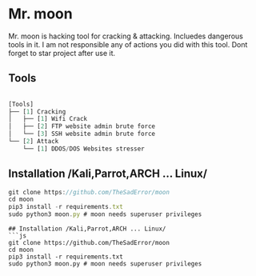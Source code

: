 # Mr. moon
Mr. moon is hacking tool for cracking &amp; attacking. Incluedes dangerous tools in it. I am not responsible any of actions you did with this tool. Dont forget to star project after use it.

## Tools
```js
    
[Tools]
├── [1] Cracking
│   ├── [1] Wifi Crack
│   ├── [2] FTP website admin brute force
│   └── [3] SSH website admin brute force
└── [2] Attack
    └── [1] DDOS/DOS Websites stresser
```
## Installation /Kali,Parrot,ARCH ... Linux/
```js
git clone https://github.com/TheSadError/moon
cd moon
pip3 install -r requirements.txt
sudo python3 moon.py # moon needs superuser privileges
```

```
## Installation /Kali,Parrot,ARCH ... Linux/
```js
git clone https://github.com/TheSadError/moon
cd moon
pip3 install -r requirements.txt
sudo python3 moon.py # moon needs superuser privileges
```

```
